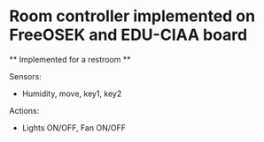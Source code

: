 # Room controller implemented on FreeOSEK and EDU-CIAA board

** Implemented for a restroom **

Sensors:

* Humidity, move, key1, key2

Actions:

* Lights ON/OFF, Fan ON/OFF
